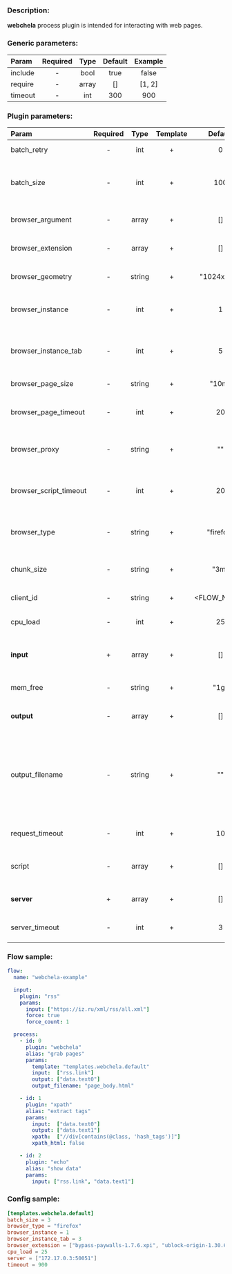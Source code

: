 ### Description:

**webchela** process plugin is intended for interacting with web pages.


### Generic parameters:

| Param     | Required   | Type    | Default   | Example   |
| :-------- | :--------: | :-----: | :-------: | :-------: |
| include   | -          | bool    | true      | false     |
| require   | -          | array   | []        | [1, 2]    |
| timeout   | -          | int     | 300       | 900       |

### Plugin parameters:

| Param                    | Required   | Type     | Template   | Default       | Example                             | Description                                                                                     |
| :----------------------- | :--------: | :------: | :--------: | :-----------: | :---------------------------------: | :-----------------------------------------------                                                |
| batch_retry              | -          | int      | +          | 0             | 3                                   | Retry failed batches.                                                                           |
| batch_size               | -          | int      | +          | 100           | 9                                   | Split large amount of URLs into sized batches.                                                  |
| browser_argument         | -          | array    | +          | []            | ["disable-infobars"]                | List of browser arguments.                                                                      |
| browser_extension        | -          | array    | +          | []            | ["bypass-paywalls-1.7.6.xpi"]       | List of browser extensions.                                                                     |
| browser_geometry         | -          | string   | +          | "1024x768"    | "1280x720"                          | Browser windows geometry.                                                                       |
| browser_instance         | -          | int      | +          | 1             | 3                                   | Maximum amount of browser instance.                                                             |
| browser_instance_tab     | -          | int      | +          | 5             | 3                                   | Maximum amount of tabs per browser instance.                                                    |
| browser_page_size        | -          | string   | +          | "10m"         | "3m"                                | Maximum page size.                                                                              |
| browser_page_timeout     | -          | int      | +          | 20            | 30                                  | Maximum time in seconds for page loading.                                                       |
| browser_proxy            | -          | string   | +          | ""            | "http://1.2.3.4:3128"               | Proxy settings (http and socks are supported).                                                  |
| browser_script_timeout   | -          | int      | +          | 20            | 30                                  | Maximum time in seconds for script executions.                                                  |
| browser_type             | -          | string   | +          | "firefox"     | "chrome"                            | Supported browser types: firefox, chrome.                                                       |
| chunk_size               | -          | string   | +          | "3m"          | "1m"                                | Split large messages into sized chunks.                                                         |
| client_id                | -          | string   | +          | <FLOW_NAME>   | "group1-flow1"                      | Custom client identification.                                                                   |
| cpu_load                 | -          | int      | +          | 25            | 50                                  | Maximum CPU load on a server.                                                                   |
| **input**                | +          | array    | +          | []            | ["twitter.urls", "data.array0"]     | List of [DataItem](../../concept.md) fields with URLs.                                          |
| mem_free                 | -          | string   | +          | "1g"          | "3g"                                | Minimum free MEM size on a server.                                                              |
| **output**               | -          | array    | +          | []            | ["data.array1", "data.array2"]      | List of target [DataItem](../../concept.md) fields.                                             |
| output_filename          | -          | string   | +          | ""            | "page_body.html"                    | Append file name to path of output directory (webchela saves multiple files into single directory by default). |
| request_timeout          | -          | int      | +          | 10            | 30                                  | Server GRPC request timeout.                                                                    |
| script                   | -          | array    | +          | []            | ["scripts.clicker", "return 42;"]   | List of config templates/raw javascript code.                                                   |
| **server**               | +          | array    | +          | []            | ["server1.example.com:8080"]        | List of Webchela servers.                                                                       |
| server_timeout           | -          | int      | +          | 3             | 10                                  | Server connection timeout.                                                                      |

### Flow sample:

```yaml
flow:
  name: "webchela-example"

  input:
    plugin: "rss"
    params:
      input: ["https://iz.ru/xml/rss/all.xml"]
      force: true
      force_count: 1

  process:
    - id: 0
      plugin: "webchela"
      alias: "grab pages"
      params:
        template: "templates.webchela.default"
        input:  ["rss.link"]
        output: ["data.text0"]
        output_filename: "page_body.html"

    - id: 1
      plugin: "xpath"
      alias: "extract tags"
      params:
        input:  ["data.text0"]
        output: ["data.text1"]
        xpath:  ["//div[contains(@class, 'hash_tags')]"]
        xpath_html: false

    - id: 2
      plugin: "echo"
      alias: "show data"
      params:
        input: ["rss.link", "data.text1"]
```

### Config sample:

```toml
[templates.webchela.default]
batch_size = 3
browser_type = "firefox"
browser_instance = 1
browser_instance_tab = 3
browser_extension = ["bypass-paywalls-1.7.6.xpi", "ublock-origin-1.30.6.xpi"]
cpu_load = 25
server = ["172.17.0.3:50051"]
timeout = 900
```


